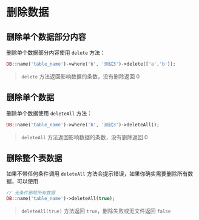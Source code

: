 # 删除数据

## 删除单个数据部分内容

删除单个数据部分内容使用 `delete` 方法：

```php
DB::name('table_name')->where('b', '测试3')->delete(['a','b']);
```

> `delete` 方法返回影响数据的条数，没有删除返回 0

## 删除单个数据

删除单个数据使用 `deleteAll` 方法：

```php
DB::name('table_name')->where('b', '测试3')->deleteAll();
```

> `deleteAll` 方法返回影响数据的条数，没有删除返回 0

## 删除整个表数据

如果不带任何条件调用 `deleteAll` 方法会提示错误，如果你确实需要删除所有数据，可以使用

```php
// 无条件删除所有数据
DB::name('table_name')->deleteAll(true);
```

> `deleteAll(true)` 方法返回 `true`，删除失败或无文件返回 `false`
